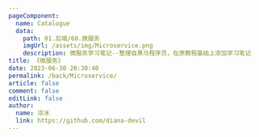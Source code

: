 ```yaml
---
pageComponent:
  name: Catalogue
  data:
    path: 01.后端/60.微服务
    imgUrl: /assets/img/Microservice.png
    description: 微服务学习笔记--整理自黑马程序员，在原教程基础上添加学习笔记
title: 《微服务》
date: 2023-06-30 20:30:40
permalink: /back/Microservice/
article: false
comment: false
editLink: false
author:
  name: 凉冰
  link: https://github.com/diana-devil
---
```

